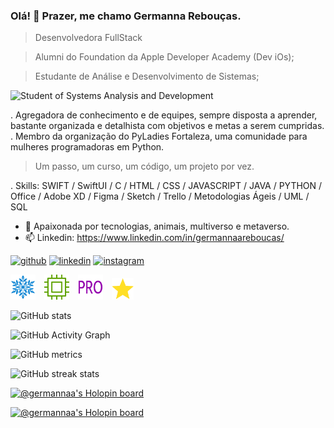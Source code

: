 ### Olá! 👋 Prazer, me chamo Germanna Rebouças.

> Desenvolvedora FullStack

> Alumni do Foundation da Apple Developer Academy (Dev iOs);

> Estudante de Análise e Desenvolvimento de Sistemas;

![Student of Systems Analysis and Development](https://github.com/germannaa/germannaa/blob/main/Prancheta%20%E2%80%93%201@2x.jpg?raw=true)

. Agregadora de conhecimento e de equipes, sempre disposta a aprender, bastante organizada e detalhista com objetivos e metas a serem cumpridas. 
. Membro da organização do PyLadies Fortaleza, uma comunidade para mulheres programadoras em Python.


> Um passo, um curso, um código, um projeto por vez.

. Skills: SWIFT / SwiftUI / C / HTML / CSS / JAVASCRIPT / JAVA / PYTHON / Office / Adobe XD / Figma / Sketch / Trello / Metodologias Ágeis / UML / SQL


- 🌱 Apaixonada por tecnologias, animais, multiverso e metaverso.
- 📫 Linkedin: https://www.linkedin.com/in/germannaareboucas/ 


[<img src='https://cdn.jsdelivr.net/npm/simple-icons@3.0.1/icons/github.svg' alt='github' height='40'>](https://github.com/germannaa)  [<img src='https://cdn.jsdelivr.net/npm/simple-icons@3.0.1/icons/linkedin.svg' alt='linkedin' height='40'>](https://www.linkedin.com/in/https://www.linkedin.com/in/germannaareboucas//)  [<img src='https://cdn.jsdelivr.net/npm/simple-icons@3.0.1/icons/instagram.svg' alt='instagram' height='40'>](https://www.instagram.com/instagran.com/germannaa/)  

<a href='https://archiveprogram.github.com/'><img src='https://raw.githubusercontent.com/acervenky/animated-github-badges/master/assets/acbadge.gif' width='40' height='40'></a> <a href='https://docs.github.com/en/developers'><img src='https://raw.githubusercontent.com/acervenky/animated-github-badges/master/assets/devbadge.gif' width='40' height='40'></a> <a href='https://github.com/pricing'><img src='https://raw.githubusercontent.com/acervenky/animated-github-badges/master/assets/pro.gif' width='40' height='40'></a> <a href='https://stars.github.com/'><img src='https://raw.githubusercontent.com/acervenky/animated-github-badges/master/assets/starbadge.gif' width='35' height='35'></a> 

![GitHub stats](https://github-readme-stats.vercel.app/api?username=germannaa&show_icons=true)  

![GitHub Activity Graph](https://activity-graph.herokuapp.com/graph?username=germannaa)  

![GitHub metrics](https://metrics.lecoq.io/germannaa)  

![GitHub streak stats](https://github-readme-streak-stats.herokuapp.com/?user=germannaa)  

[![@germannaa's Holopin board](https://nextjs.org/conf/ticket/germannaa?utm_source)](https://nextjs.org/conf/ticket/germannaa?utm_source
)

[![@germannaa's Holopin board](https://holopin.io/api/user/board?user=germannaa)](https://holopin.io/@germannaa)
